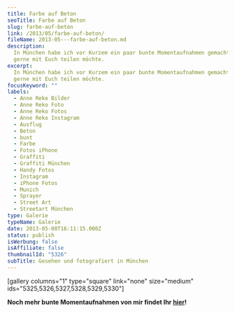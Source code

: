 ```yaml
---
title: Farbe auf Beton
seoTitle: Farbe auf Beton
slug: farbe-auf-beton
link: /2013/05/farbe-auf-beton/
fileName: 2013-05---farbe-auf-beton.md
description:
  In München habe ich vor Kurzem ein paar bunte Momentaufnahmen gemacht, die ich
  gerne mit Euch teilen möchte.
excerpt:
  In München habe ich vor Kurzem ein paar bunte Momentaufnahmen gemacht, die ich
  gerne mit Euch teilen möchte.
focusKeyword: ""
labels:
  - Anne Reko Bilder
  - Anne Reko Foto
  - Anne Reko Fotos
  - Anne Reko Instagram
  - Ausflug
  - Beton
  - bunt
  - Farbe
  - Fotos iPhone
  - Graffiti
  - Graffiti München
  - Handy Fotos
  - Instagram
  - iPhone Fotos
  - Munich
  - Sprayer
  - Street Art
  - Streetart München
type: Galerie
typeName: Galerie
date: 2013-05-08T16:11:15.000Z
status: publish
isWerbung: false
isAffiliate: false
thumbnailId: "5326"
subTitle: Gesehen und fotografiert in München
---
```


[gallery columns="1" type="square" link="none" size="medium"
ids="5325,5326,5327,5328,5329,5330"]

<strong>Noch mehr bunte Momentaufnahmen von mir findet Ihr
<a title="Anne_Reko Instagram" href="http://instagram.com/anne_reko/" target="_blank" rel="noopener">hier</a>!</strong>
